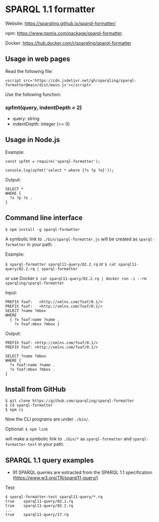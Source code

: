 # SPARQL 1.1 formatter

Website: https://sparqling.github.io/sparql-formatter/

npm: https://www.npmjs.com/package/sparql-formatter

Docker: https://hub.docker.com/r/sparqling/sparql-formatter

## Usage in web pages
Read the following file:
```
<script src='https://cdn.jsdelivr.net/gh/sparqling/sparql-formatter@main/dist/main.js'></script>
```
Use the following function:
### spfmt(query, indentDepth = 2)
* query: string
* indentDepth: integer (>= 0)

## Usage in Node.js

Example:
```
const spfmt = require('sparql-formatter');

console.log(spfmt('select * where {?s ?p ?o}'));
```

Output:
```
SELECT *
WHERE {
  ?s ?p ?o .
}
```

## Command line interface
```
$ npm install -g sparql-formatter
```
A symbolic link to `./bin/sparql-formatter.js` will be created as `sparql-formatter` in your path.

Example:

`$ sparql-formatter sparql11-query/02.2.rq` or
`$ cat sparql11-query/02.2.rq | sparql-formatter`

or use Docker `$ cat sparql11-query/02.2.rq | docker run -i --rm sparqling/sparql-formatter`

Input:
```
PREFIX foaf:   <http://xmlns.com/foaf/0.1/>
PREFIX foaf:   <http://xmlns.com/foaf/0.1/>
SELECT ?name ?mbox
WHERE
  { ?x foaf:name ?name .
    ?x foaf:mbox ?mbox }
```

Output:
```
PREFIX foaf: <http://xmlns.com/foaf/0.1/>
PREFIX foaf: <http://xmlns.com/foaf/0.1/>

SELECT ?name ?mbox
WHERE {
  ?x foaf:name ?name .
  ?x foaf:mbox ?mbox .
}
```

## Install from GitHub

```
$ git clone https://github.com/sparqling/sparql-formatter
$ cd sparql-formatter
$ npm ci
```
Now the CLI programs are under `./bin/`.

Optional: `$ npm link`

will make a symbolic link to `./bin/*` as `sparql-formatter` and `sparql-formatter-test` in your path.

## SPARQL 1.1 query examples

* 91 SPARQL queries are extracted from the SPARQL 1.1 specification (https://www.w3.org/TR/sparql11-query/)

Test:
```
$ sparql-formatter-test sparql11-query/*.rq
true    sparql11-query/02.1.rq
true    sparql11-query/02.2.rq
...
true    sparql11-query/17.rq
```
